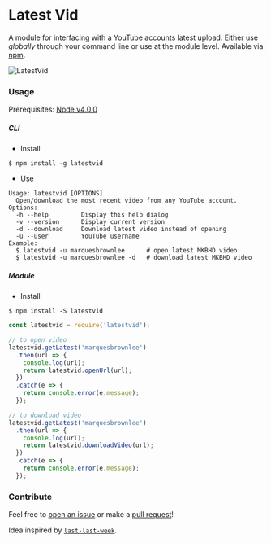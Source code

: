 # Latest Vid
A module for interfacing with a YouTube accounts latest upload. Either use _globally_ through your command line or use at the module level. Available via [npm](https://www.npmjs.com/package/latestvid).

![LatestVid](http://i.imgur.com/JPtGUuE.gif)

### Usage

  Prerequisites: [Node v4.0.0](https://nodejs.org/en/blog/release/v4.0.0/)

  ##### CLI

  + Install
  
  ```
  $ npm install -g latestvid
  ```
  
  + Use

  ```
  Usage: latestvid [OPTIONS]
    Open/download the most recent video from any YouTube account.
  Options:
    -h --help         Display this help dialog
    -v --version      Display current version
    -d --download     Download latest video instead of opening
    -u --user         YouTube username
  Example:
    $ latestvid -u marquesbrownlee      # open latest MKBHD video
    $ latestvid -u marquesbrownlee -d   # download latest MKBHD video
  ```

  ##### Module
  
  + Install

  ```
  $ npm install -S latestvid
  ```

  ```javascript
  const latestvid = require('latestvid');

  // to open video
  latestvid.getLatest('marquesbrownlee')
    .then(url => {
      console.log(url);
      return latestvid.openUrl(url);
    })
    .catch(e => {
      return console.error(e.message);
    });

  // to download video
  latestvid.getLatest('marquesbrownlee')
    .then(url => {
      console.log(url);
      return latestvid.downloadVideo(url);
    })
    .catch(e => {
      return console.error(e.message);
    });
  ```

### Contribute

Feel free to [open an issue](https://github.com/kshvmdn/latestvid/issues) or make a [pull request](https://github.com/kshvmdn/latestvid/pulls)!

Idea inspired by [`last-last-week`](https://www.npmjs.com/package/last-last-week).
